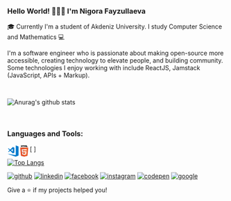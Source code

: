 ### Hello World! 🙋🏽‍♀️ I'm Nigora Fayzullaeva

🎓 Currently I'm a student of Akdeniz University. I study Computer Science and Mathematics 💻



I'm a software engineer who is passionate about making open-source more accessible, creating technology to elevate people, and building community. Some technologies I enjoy working with include ReactJS, Jamstack (JavaScript, APIs + Markup). 

<br>

![Anurag's github stats](https://github-readme-stats.vercel.app/api?username=NigoraFayzullaeva&show_icons=true&theme=radical)

<br>

### Languages and Tools:

[<img align="left" alt="Visual Studio Code" width="26px" src="https://raw.githubusercontent.com/github/explore/80688e429a7d4ef2fca1e82350fe8e3517d3494d/topics/visual-studio-code/visual-studio-code.png" />
<img align="left" alt="HTML5" width="26px" src="https://raw.githubusercontent.com/github/explore/80688e429a7d4ef2fca1e82350fe8e3517d3494d/topics/html/html.png" />]



[![Top Langs](https://github-readme-stats.vercel.app/api/top-langs/?username=NigoraFayzullaeva&layout=compact)](https://github.com/NigoraFayzullaeva/github-readme-stats)

[<img src='https://cdn.jsdelivr.net/npm/simple-icons@3.0.1/icons/github.svg' alt='github' height='40'>](https://github.com/NigoraFayzullaeva)  [<img src='https://cdn.jsdelivr.net/npm/simple-icons@3.0.1/icons/linkedin.svg' alt='linkedin' height='40'>](https://www.linkedin.com/in/nigora-fayzullaeva-744954190/)  [<img src='https://cdn.jsdelivr.net/npm/simple-icons@3.0.1/icons/facebook.svg' alt='facebook' height='40'>](https://www.facebook.com/lilniggfa)  [<img src='https://cdn.jsdelivr.net/npm/simple-icons@3.0.1/icons/instagram.svg' alt='instagram' height='40'>](https://www.instagram.com/ni.fayzullaeva/)  [<img src='https://cdn.jsdelivr.net/npm/simple-icons@3.0.1/icons/codepen.svg' alt='codepen' height='40'>](https://codepen.io/Nigora)  [<img src='https://cdn.jsdelivr.net/npm/simple-icons@3.0.1/icons/google.svg' alt='google' height='40'>](nivelikorodova@gmail.com)  

Give a ⭐️ if my projects helped you!

